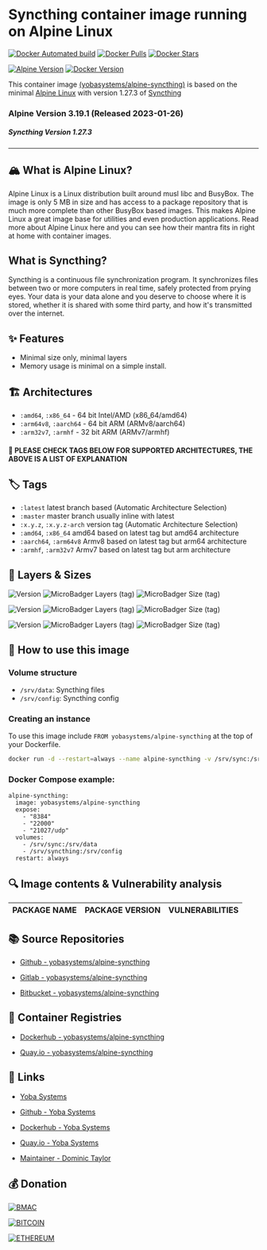 # Syncthing container image running on Alpine Linux

[![Docker Automated build](https://img.shields.io/docker/automated/yobasystems/alpine-syncthing.svg?style=for-the-badge&logo=docker)](https://hub.docker.com/r/yobasystems/alpine-syncthing/)
[![Docker Pulls](https://img.shields.io/docker/pulls/yobasystems/alpine-syncthing.svg?style=for-the-badge&logo=docker)](https://hub.docker.com/r/yobasystems/alpine-syncthing/)
[![Docker Stars](https://img.shields.io/docker/stars/yobasystems/alpine-syncthing.svg?style=for-the-badge&logo=docker)](https://hub.docker.com/r/yobasystems/alpine-syncthing/)

[![Alpine Version](https://img.shields.io/badge/Alpine%20version-v3.19.1-green.svg?style=for-the-badge)](https://alpinelinux.org/)
[![Docker Version](https://img.shields.io/badge/Syncthing%20version-v1.27.3-green.svg?style=for-the-badge)](https://www.docker.com/)


This container image [(yobasystems/alpine-syncthing)](https://hub.docker.com/r/yobasystems/alpine-syncthing/) is based on the minimal [Alpine Linux](https://alpinelinux.org/) with version 1.27.3 of [Syncthing](https://syncthing.net/)

### Alpine Version 3.19.1 (Released 2023-01-26)
##### Syncthing Version 1.27.3

----

## 🏔️ What is Alpine Linux?
Alpine Linux is a Linux distribution built around musl libc and BusyBox. The image is only 5 MB in size and has access to a package repository that is much more complete than other BusyBox based images. This makes Alpine Linux a great image base for utilities and even production applications. Read more about Alpine Linux here and you can see how their mantra fits in right at home with container images.

##  What is Syncthing?
Syncthing is a continuous file synchronization program. It synchronizes files between two or more computers in real time, safely protected from prying eyes. Your data is your data alone and you deserve to choose where it is stored, whether it is shared with some third party, and how it's transmitted over the internet.
## ✨ Features

* Minimal size only, minimal layers
* Memory usage is minimal on a simple install.

## 🏗️ Architectures

* ```:amd64```, ```:x86_64``` - 64 bit Intel/AMD (x86_64/amd64)
* ```:arm64v8```, ```:aarch64``` - 64 bit ARM (ARMv8/aarch64)
* ```:arm32v7```, ```:armhf``` - 32 bit ARM (ARMv7/armhf)

#### 📝 PLEASE CHECK TAGS BELOW FOR SUPPORTED ARCHITECTURES, THE ABOVE IS A LIST OF EXPLANATION

## 🏷️ Tags

* ```:latest``` latest branch based (Automatic Architecture Selection)
* ```:master``` master branch usually inline with latest
* ```:x.y.z```, ```:x.y.z-arch``` version tag (Automatic Architecture Selection)
* ```:amd64```, ```:x86_64``` amd64 based on latest tag but amd64 architecture
* ```:aarch64```, ```:arm64v8``` Armv8 based on latest tag but arm64 architecture
* ```:armhf```, ```:arm32v7``` Armv7 based on latest tag but arm architecture

## 📏 Layers & Sizes

![Version](https://img.shields.io/badge/version-amd64-blue.svg?style=for-the-badge)
![MicroBadger Layers (tag)](https://img.shields.io/docker/layers/yobasystems/alpine-syncthing/amd64.svg?style=for-the-badge)
![MicroBadger Size (tag)](https://img.shields.io/docker/image-size/yobasystems/alpine-syncthing/amd64.svg?style=for-the-badge)

![Version](https://img.shields.io/badge/version-aarch64-blue.svg?style=for-the-badge)
![MicroBadger Layers (tag)](https://img.shields.io/docker/layers/yobasystems/alpine-syncthing/aarch64.svg?style=for-the-badge)
![MicroBadger Size (tag)](https://img.shields.io/docker/image-size/yobasystems/alpine-syncthing/aarch64.svg?style=for-the-badge)

![Version](https://img.shields.io/badge/version-armhf-blue.svg?style=for-the-badge)
![MicroBadger Layers (tag)](https://img.shields.io/docker/layers/yobasystems/alpine-syncthing/armhf.svg?style=for-the-badge)
![MicroBadger Size (tag)](https://img.shields.io/docker/image-size/yobasystems/alpine-syncthing/armhf.svg?style=for-the-badge)


## 🚀 How to use this image
### Volume structure

* `/srv/data`: Syncthing files
* `/srv/config`: Syncthing config
### Creating an instance

To use this image include `FROM yobasystems/alpine-syncthing` at the top of your Dockerfile.

```bash
docker run -d --restart=always --name alpine-syncthing -v /srv/sync:/srv/data -v /srv/syncthing:/srv/config -p 22000:22000  -p 21025:21025/udp -p 8384:8384 yobasystems/alpine-syncthing
```

### Docker Compose example:

```yalm
alpine-syncthing:
  image: yobasystems/alpine-syncthing
  expose:
    - "8384"
    - "22000"
    - "21027/udp"
  volumes:
    - /srv/sync:/srv/data
    - /srv/syncthing:/srv/config
  restart: always
```

## 🔍 Image contents & Vulnerability analysis

| PACKAGE NAME          | PACKAGE VERSION | VULNERABILITIES |
|-----------------------|-----------------|-----------------|


## 📚 Source Repositories

* [Github - yobasystems/alpine-syncthing](https://github.com/yobasystems/alpine-syncthing)

* [Gitlab - yobasystems/alpine-syncthing](https://gitlab.com/yobasystems/alpine-syncthing)

* [Bitbucket - yobasystems/alpine-syncthing](https://bitbucket.org/yobasystems/alpine-syncthing/)


## 🐳 Container Registries

* [Dockerhub - yobasystems/alpine-syncthing](https://hub.docker.com/r/yobasystems/alpine-syncthing/)

* [Quay.io - yobasystems/alpine-syncthing](https://quay.io/repository/yobasystems/alpine-syncthing)


## 🔗 Links

* [Yoba Systems](https://www.yobasystems.co.uk/)

* [Github - Yoba Systems](https://github.com/yobasystems/)

* [Dockerhub - Yoba Systems](https://hub.docker.com/u/yobasystems/)

* [Quay.io - Yoba Systems](https://quay.io/organization/yobasystems)

* [Maintainer - Dominic Taylor](https://github.com/dominictayloruk)

## 💰 Donation

[![BMAC](https://img.shields.io/badge/BUY%20ME%20A%20COFFEE-£5-blue.svg?style=for-the-badge&logo=buy-me-a-coffee)](https://www.buymeacoffee.com/dominictayloruk?new=1)

[![BITCOIN](https://img.shields.io/badge/BTC-bc1q7hy8qmyvq7rw6slrna7yffcdnj9rcg4e9xjecc-blue.svg?style=for-the-badge&logo=bitcoin)](bitcoin:bc1q7hy8qmyvq7rw6slrna7yffcdnj9rcg4e9xjecc)

[![ETHEREUM](https://img.shields.io/badge/ETH-0xb6bE2e4da3d86b50Bdae1F9B6960c23dd87C532C-blue.svg?style=for-the-badge&logo=ethereum)](ethereum:0xb6bE2e4da3d86b50Bdae1F9B6960c23dd87C532C)
